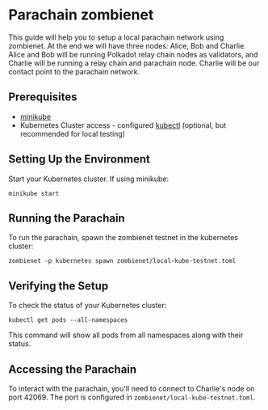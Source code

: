 # Parachain zombienet

This guide will help you to setup a local parachain network using zombienet. At the end we will have three nodes: Alice, Bob and Charlie. Alice and Bob will be running Polkadot relay chain nodes as validators, and Charlie will be running a relay chain and parachain node. Charlie will be our contact point to the parachain network.

## Prerequisites

- [minikube](https://minikube.sigs.k8s.io/docs/start/)
- Kubernetes Cluster access - configured [kubectl](https://kubernetes.io/docs/tasks/tools/#kubectl) (optional, but recommended for local testing)

## Setting Up the Environment

Start your Kubernetes cluster. If using minikube:

```
minikube start
```

## Running the Parachain

To run the parachain, spawn the zombienet testnet in the kubernetes cluster:

```
zombienet -p kubernetes spawn zombienet/local-kube-testnet.toml
```

## Verifying the Setup

To check the status of your Kubernetes cluster:

`kubectl get pods --all-namespaces`

This command will show all pods from all namespaces along with their status.

## Accessing the Parachain

To interact with the parachain, you'll need to connect to Charlie's node on port 42069. The port is configured in `zombienet/local-kube-testnet.toml`.

